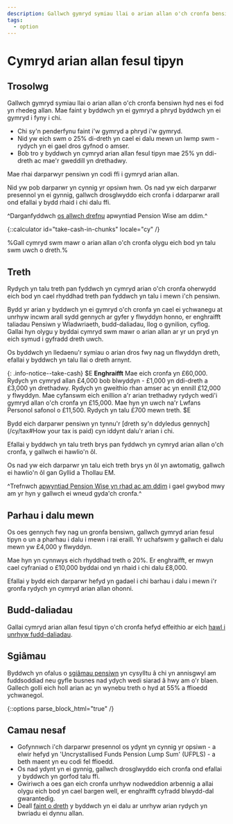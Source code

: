```yaml
---
description: Gallwch gymryd symiau llai o arian allan o'ch cronfa bensiwn hyd nes ei fod yn rhedeg allan.
tags:
  - option
---
```


# Cymryd arian allan fesul tipyn

## Trosolwg

Gallwch gymryd symiau llai o arian allan o'ch cronfa bensiwn hyd nes ei fod yn rhedeg allan. Mae faint y byddwch yn ei gymryd a phryd byddwch yn ei gymryd i fyny i chi.

- Chi sy'n penderfynu faint i'w gymryd a phryd i'w gymryd.
- Nid yw eich swm o 25% di-dreth yn cael ei dalu mewn un lwmp swm - rydych yn ei gael dros gyfnod o amser.
- Bob tro y byddwch yn cymryd arian allan fesul tipyn mae 25% yn ddi-dreth ac mae'r gweddill yn drethadwy.

Mae rhai darparwyr pensiwn yn codi ffi i gymryd arian allan.

Nid yw pob darparwr yn cynnig yr opsiwn hwn. Os nad yw eich darparwr presennol yn ei gynnig, gallwch drosglwyddo eich cronfa i ddarparwr arall ond efallai y bydd rhaid i chi dalu ffi.

^Darganfyddwch [os allwch drefnu](/cy/pension-type-tool) apwyntiad Pension Wise am ddim.^

{::calculator id="take-cash-in-chunks" locale="cy" /}

%Gall cymryd swm mawr o arian allan o'ch cronfa olygu eich bod yn talu swm uwch o dreth.%

## Treth

Rydych yn talu treth pan fyddwch yn cymryd arian o'ch cronfa oherwydd eich bod yn cael rhyddhad treth pan fyddwch yn talu i mewn i'ch pensiwn.

Bydd yr arian y byddwch yn ei gymryd o'ch cronfa yn cael ei ychwanegu at unrhyw incwm arall sydd gennych ar gyfer y flwyddyn honno, er enghraifft taliadau Pensiwn y Wladwriaeth, budd-daliadau, llog o gynilion, cyflog. Gallai hyn olygu y byddai cymryd swm mawr o arian allan ar yr un pryd yn eich symud i gyfradd dreth uwch.

Os byddwch yn lledaenu'r symiau o arian dros fwy nag un flwyddyn dreth, efallai y byddwch yn talu llai o dreth arnynt.

{: .info-notice--take-cash}
$E
**Enghraifft**
Mae eich cronfa yn £60,000. Rydych yn cymryd allan £4,000 bob blwyddyn - £1,000 yn ddi-dreth a £3,000 yn drethadwy. Rydych yn gweithio rhan amser ac yn ennill £12,000 y flwyddyn. Mae cyfanswm eich enillion a'r arian trethadwy rydych wedi'i gymryd allan o'ch cronfa yn £15,000. Mae hyn yn uwch na'r Lwfans Personol safonol o £11,500. Rydych yn talu £700 mewn treth.
$E

Bydd eich darparwr pensiwn yn tynnu'r [dreth sy'n ddyledus gennych](/cy/tax#How your tax is paid) cyn iddynt dalu'r arian i chi.

Efallai y byddwch yn talu treth brys pan fyddwch yn cymryd arian allan o'ch cronfa, y gallwch ei hawlio'n ôl.

Os nad yw eich darparwr yn talu eich treth brys yn ôl yn awtomatig, gallwch ei hawlio'n ôl gan Gyllid a Thollau EM.

^Trefnwch [apwyntiad Pension Wise yn rhad ac am ddim](/cy/appointments?icn=book-appointment&amp;ici=bottom-guaranteed-income) i gael gwybod mwy am yr hyn y gallwch ei wneud gyda'ch cronfa.^

## Parhau i dalu mewn

Os oes gennych fwy nag un gronfa bensiwn, gallwch gymryd arian fesul tipyn o un a pharhau i dalu i mewn i rai eraill. Yr uchafswm y gallwch ei dalu mewn yw £4,000 y flwyddyn.

Mae hyn yn cynnwys eich rhyddhad treth o 20%. Er enghraifft, er mwyn cael cyfraniad o £10,000 byddai ond yn rhaid i chi dalu £8,000.

Efallai y bydd eich darparwr hefyd yn gadael i chi barhau i dalu i mewn i'r gronfa rydych yn cymryd arian allan ohonni.

## Budd-daliadau

Gallai cymryd arian allan fesul tipyn o'ch cronfa hefyd effeithio ar eich [hawl i unrhyw fudd-daliadau](/cy/benefits).

## Sgiâmau

Byddwch yn ofalus o [sgiâmau pensiwn](/cy/scams) yn cysylltu â chi yn annisgwyl am fuddsoddiad neu gyfle busnes nad ydych wedi siarad â hwy am o'r blaen. Gallech golli eich holl arian ac yn wynebu treth o hyd at 55% a ffioedd ychwanegol.

{::options parse_block_html="true" /}
<div class="next-steps next-steps--take-cash-in-chunks">

## Camau nesaf

- Gofynnwch i'ch darparwr presennol os ydynt yn cynnig yr opsiwn - a elwir hefyd yn 'Uncrystallised Funds Pension Lump Sum' (UFPLS) - a beth maent yn eu codi fel ffioedd.
- Os nad ydynt yn ei gynnig, gallwch drosglwyddo eich cronfa ond efallai y byddwch yn gorfod talu ffi.
- Gwiriwch a oes gan eich cronfa unrhyw nodweddion arbennig a allai olygu eich bod yn cael bargen well, er enghraifft cyfradd blwydd-dal gwarantedig.
- Deall [faint o dreth](/cy/tax) y byddwch yn ei dalu ar unrhyw arian rydych yn bwriadu ei dynnu allan.

</div>
